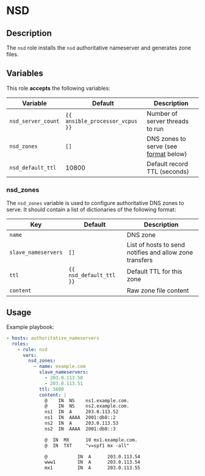 NSD
===

Description
-----------

The `nsd` role installs the `nsd` authoritative nameserver and generates zone
files.

Variables
---------

This role **accepts** the following variables:

Variable           | Default                         | Description
-------------------|---------------------------------|------------
`nsd_server_count` | `{{ ansible_processor_vcpus }}` | Number of server threads to run
`nsd_zones`        | `[]`                            | DNS zones to serve (see [format](#nsd_zones) below)
`nsd_default_ttl`  | 10800                           | Default record TTL (seconds)

### nsd\_zones

The `nsd_zones` variable is used to configure authoritative DNS zones to serve.
It should contain a list of dictionaries of the following format:

Key                 | Default                 | Description
--------------------|-------------------------|------------
`name`              | &nbsp;                  | DNS zone
`slave_nameservers` | `[]`                    | List of hosts to send notifies and allow zone transfers
`ttl`               | `{{ nsd_default_ttl }}` | Default TTL for this zone
`content`           | &nbsp;                  | Raw zone file content

Usage
-----

Example playbook:

````yaml
- hosts: authoritative_nameservers
  roles:
    - role: nsd
      vars:
        nsd_zones:
          - name: example.com
            slave_nameservers:
              - 203.0.113.50
              - 203.0.113.51
            ttl: 3600
            content: |
              @    IN  NS    ns1.example.com.
              @    IN  NS    ns2.example.com.
              ns1  IN  A     203.0.113.52
              ns1  IN  AAAA  2001:db8::2
              ns2  IN  A     203.0.113.53
              ns2  IN  AAAA  2001:db8::3

              @  IN  MX      10 mx1.example.com.
              @  IN  TXT     "v=spf1 mx -all"

              @           IN  A      203.0.113.54
              www1        IN  A      203.0.113.54
              mx1         IN  A      203.0.113.55
````
